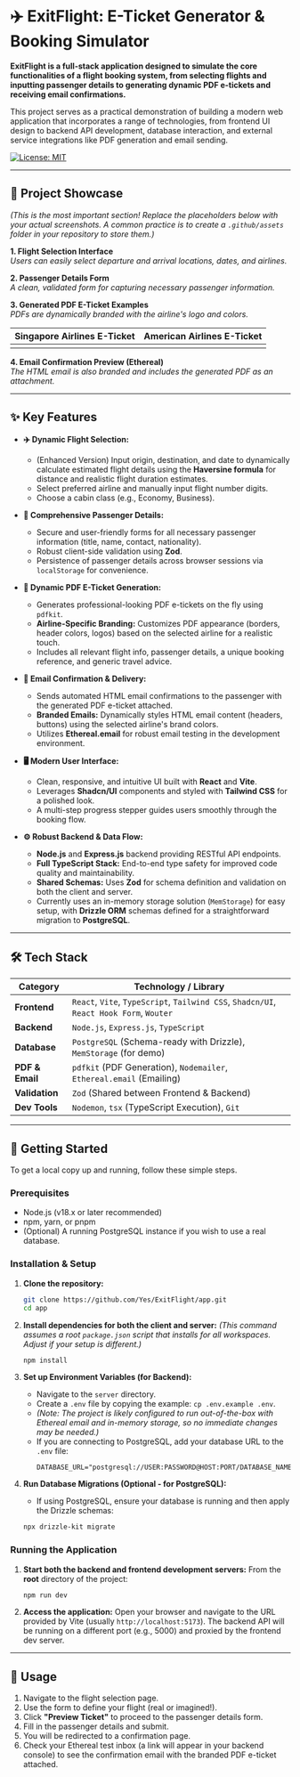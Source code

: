 # ✈️ ExitFlight: E-Ticket Generator & Booking Simulator

**ExitFlight is a full-stack application designed to simulate the core functionalities of a flight booking system, from selecting flights and inputting passenger details to generating dynamic PDF e-tickets and receiving email confirmations.**

This project serves as a practical demonstration of building a modern web application that incorporates a range of technologies, from frontend UI design to backend API development, database interaction, and external service integrations like PDF generation and email sending.

[![License: MIT](https://img.shields.io/badge/License-MIT-yellow.svg)](https://opensource.org/licenses/MIT)

---

## 📸 Project Showcase

*(This is the most important section! Replace the placeholders below with your actual screenshots. A common practice is to create a `.github/assets` folder in your repository to store them.)*

**1. Flight Selection Interface**
<br> *Users can easily select departure and arrival locations, dates, and airlines.*
<!-- ![Flight Selection UI](./.github/assets/flight-selection.png) -->

**2. Passenger Details Form**
<br> *A clean, validated form for capturing necessary passenger information.*
<!-- ![Passenger Details Form](./.github/assets/passenger-details-form.png) -->

**3. Generated PDF E-Ticket Examples**
<br> *PDFs are dynamically branded with the airline's logo and colors.*

| Singapore Airlines E-Ticket | American Airlines E-Ticket |
| :---: | :---: |
| <!-- ![Sample PDF Ticket for SQ](./.github/assets/sample-pdf-ticket-sq.png) --> | <!-- ![Sample PDF Ticket for AA](./.github/assets/sample-pdf-ticket-aa.png) --> |

**4. Email Confirmation Preview (Ethereal)**
<br> *The HTML email is also branded and includes the generated PDF as an attachment.*
<!-- ![Sample Email Confirmation](./.github/assets/sample-email-preview.png) -->

---

## ✨ Key Features

*   **✈️ Dynamic Flight Selection:**
    *   (Enhanced Version) Input origin, destination, and date to dynamically calculate estimated flight details using the **Haversine formula** for distance and realistic flight duration estimates.
    *   Select preferred airline and manually input flight number digits.
    *   Choose a cabin class (e.g., Economy, Business).

*   **📝 Comprehensive Passenger Details:**
    *   Secure and user-friendly forms for all necessary passenger information (title, name, contact, nationality).
    *   Robust client-side validation using **Zod**.
    *   Persistence of passenger details across browser sessions via `localStorage` for convenience.

*   **📄 Dynamic PDF E-Ticket Generation:**
    *   Generates professional-looking PDF e-tickets on the fly using `pdfkit`.
    *   **Airline-Specific Branding:** Customizes PDF appearance (borders, header colors, logos) based on the selected airline for a realistic touch.
    *   Includes all relevant flight info, passenger details, a unique booking reference, and generic travel advice.

*   **📧 Email Confirmation & Delivery:**
    *   Sends automated HTML email confirmations to the passenger with the generated PDF e-ticket attached.
    *   **Branded Emails:** Dynamically styles HTML email content (headers, buttons) using the selected airline's brand colors.
    *   Utilizes **Ethereal.email** for robust email testing in the development environment.

*   **🖥️ Modern User Interface:**
    *   Clean, responsive, and intuitive UI built with **React** and **Vite**.
    *   Leverages **Shadcn/UI** components and styled with **Tailwind CSS** for a polished look.
    *   A multi-step progress stepper guides users smoothly through the booking flow.

*   **⚙️ Robust Backend & Data Flow:**
    *   **Node.js** and **Express.js** backend providing RESTful API endpoints.
    *   **Full TypeScript Stack:** End-to-end type safety for improved code quality and maintainability.
    *   **Shared Schemas:** Uses **Zod** for schema definition and validation on both the client and server.
    *   Currently uses an in-memory storage solution (`MemStorage`) for easy setup, with **Drizzle ORM** schemas defined for a straightforward migration to **PostgreSQL**.

---

## 🛠️ Tech Stack

| Category      | Technology / Library                                                              |
|---------------|-----------------------------------------------------------------------------------|
| **Frontend**  | `React`, `Vite`, `TypeScript`, `Tailwind CSS`, `Shadcn/UI`, `React Hook Form`, `Wouter` |
| **Backend**   | `Node.js`, `Express.js`, `TypeScript`                                             |
| **Database**  | `PostgreSQL` (Schema-ready with Drizzle), `MemStorage` (for demo)                 |
| **PDF & Email** | `pdfkit` (PDF Generation), `Nodemailer`, `Ethereal.email` (Emailing)              |
| **Validation**| `Zod` (Shared between Frontend & Backend)                                         |
| **Dev Tools** | `Nodemon`, `tsx` (TypeScript Execution), `Git`                                      |

---

## 🚀 Getting Started

To get a local copy up and running, follow these simple steps.

### Prerequisites

*   Node.js (v18.x or later recommended)
*   npm, yarn, or pnpm
*   (Optional) A running PostgreSQL instance if you wish to use a real database.

### Installation & Setup

1.  **Clone the repository:**
    ```bash
    git clone https://github.com/Yes/ExitFlight/app.git
    cd app
    ```

2.  **Install dependencies for both the client and server:**
    *(This command assumes a root `package.json` script that installs for all workspaces. Adjust if your setup is different.)*
    ```bash
    npm install
    ```

3.  **Set up Environment Variables (for Backend):**
    *   Navigate to the `server` directory.
    *   Create a `.env` file by copying the example: `cp .env.example .env`.
    *   *(Note: The project is likely configured to run out-of-the-box with Ethereal email and in-memory storage, so no immediate changes may be needed.)*
    *   If you are connecting to PostgreSQL, add your database URL to the `.env` file:
        ```env
        DATABASE_URL="postgresql://USER:PASSWORD@HOST:PORT/DATABASE_NAME"
        ```

4.  **Run Database Migrations (Optional - for PostgreSQL):**
    *   If using PostgreSQL, ensure your database is running and then apply the Drizzle schemas:
    ```bash
    npx drizzle-kit migrate
    ```

### Running the Application

1.  **Start both the backend and frontend development servers:**
    From the **root** directory of the project:
    ```bash
    npm run dev
    ```

2.  **Access the application:**
    Open your browser and navigate to the URL provided by Vite (usually `http://localhost:5173`). The backend API will be running on a different port (e.g., 5000) and proxied by the frontend dev server.

---

## 📖 Usage

1.  Navigate to the flight selection page.
2.  Use the form to define your flight (real or imagined!).
3.  Click **"Preview Ticket"** to proceed to the passenger details form.
4.  Fill in the passenger details and submit.
5.  You will be redirected to a confirmation page.
6.  Check your Ethereal test inbox (a link will appear in your backend console) to see the confirmation email with the branded PDF e-ticket attached.
